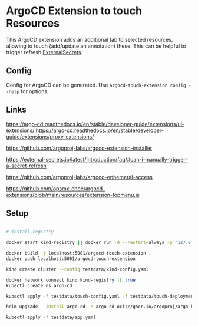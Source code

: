 # ArgoCD Extension to touch Resources

This ArgoCD extension adds an additional tab to selected resources, allowing to touch (add/update an annotation) these.
This can be helpful to trigger refresh [ExternalSecrets](https://external-secrets.io/latest/introduction/faq/#can-i-manually-trigger-a-secret-refresh).

## Config

Config for ArgoCD can be generated. Use `argocd-touch-extension config --help` for options.

## Links

https://argo-cd.readthedocs.io/en/stable/developer-guide/extensions/ui-extensions/
https://argo-cd.readthedocs.io/en/stable/developer-guide/extensions/proxy-extensions/

https://github.com/argoproj-labs/argocd-extension-installer

https://external-secrets.io/latest/introduction/faq/#can-i-manually-trigger-a-secret-refresh

https://github.com/argoproj-labs/argocd-ephemeral-access

https://github.com/opsmx-cnoe/argocd-extensions/blob/main/resources/extension-topmenu.js

## Setup

```bash

# install registry

docker start kind-registry || docker run -d --restart=always -p "127.0.0.1:5001:5000" --name kind-registry registry:3

docker build -t localhost:5001/argocd-touch-extension .
docker push localhost:5001/argocd-touch-extension

kind create cluster --config testdata/kind-config.yaml 

docker network connect kind kind-registry || true
kubectl create ns argo-cd

kubectl apply -f testdata/touch-config.yaml -f testdata/touch-deployment.yaml

helm upgrade --install argo-cd -n argo-cd oci://ghcr.io/argoproj/argo-helm/argo-cd -f testdata/argo-cd-values.yaml 

kubectl apply -f testdata/app.yaml

```

